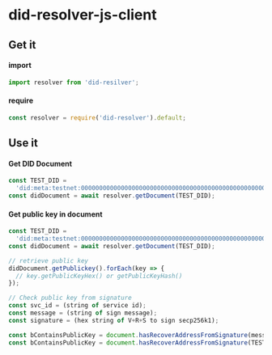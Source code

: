 # did-resolver-js-client

## Get it

#### import

```javascript
import resolver from 'did-resilver';
```

#### require

```javascript
const resolver = require('did-resolver').default;
```

## Use it

#### Get DID Document

```javascript
const TEST_DID =
  'did:meta:testnet:000000000000000000000000000000000000000000000000000000000000054b';
const didDocument = await resolver.getDocument(TEST_DID);
```

#### Get public key in document

```javascript
const TEST_DID =
  'did:meta:testnet:000000000000000000000000000000000000000000000000000000000000054b';
const didDocument = await resolver.getDocument(TEST_DID);

// retrieve public key
didDocument.getPublickey().forEach(key => {
  // key.getPublicKeyHex() or getPublicKeyHash()
});

// Check public key from signature
const svc_id = (string of service id);
const message = (string of sign message);
const signature = (hex string of V+R+S to sign secp256k1);

const bContainsPublicKey = document.hasRecoverAddressFromSignature(message, signature);
const bContainsPublicKey = document.hasRecoverAddressFromSignature(TEST_DID, svc_id, message, signature);
```
